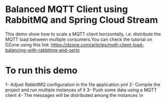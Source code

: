 # Balanced MQTT Client using RabbitMQ and Spring Cloud Stream
This demo show how to scale a MQTT client horizontally, i.e. distribute the MQTT load between multiple consumers.You can check the tutorial on DZone using this link :https://dzone.com/articles/mqtt-client-load-balancing-with-rabbitmq-and-sprin

# To run this demo
1- Adjust RabbitMQ configuration in the file application.yml 
2- Compile the project and run multiple instances of it 
3- Push some data using a MQTT client 
4- The messages will be distributed among the instances \n

